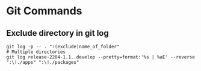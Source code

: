 # Git Commands

## Exclude directory in git log

```
git log -p -- . ":(exclude)name_of_folder"
# Multiple directories
git log release-2204-1.1..develop --pretty=format:'%s | %aE' --reverse ":\!./apps" ":\!./packages"
```

